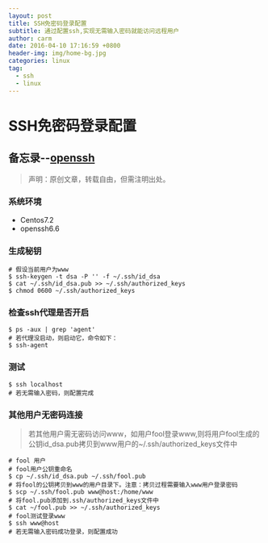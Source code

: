 ```yaml
---
layout: post
title: SSH免密码登录配置
subtitle: 通过配置ssh,实现无需输入密码就能访问远程用户
author: carm
date: 2016-04-10 17:16:59 +0800
header-img: img/home-bg.jpg
categories: linux
tag:
  - ssh
  - linux
---
```

# SSH免密码登录配置

## 备忘录--[openssh](http://www.openssh.com/)
> 声明：原创文章，转载自由，但需注明出处。

### 系统环境
* Centos7.2
* openssh6.6

### 生成秘钥
    # 假设当前用户为www
    $ ssh-keygen -t dsa -P '' -f ~/.ssh/id_dsa
    $ cat ~/.ssh/id_dsa.pub >> ~/.ssh/authorized_keys
    $ chmod 0600 ~/.ssh/authorized_keys

### 检查ssh代理是否开启
    $ ps -aux | grep 'agent'
    # 若代理没启动，则启动它，命令如下：
    $ ssh-agent

### 测试
    $ ssh localhost
    # 若无需输入密码，则配置完成

### 其他用户无密码连接

> 若其他用户需无密码访问www，如用户fool登录www,则将用户fool生成的公钥id_dsa.pub拷贝到www用户的~/.ssh/authorized_keys文件中

    # fool 用户
    # fool用户公钥重命名
    $ cp ~/.ssh/id_dsa.pub ~/.ssh/fool.pub
    # 将fool的公钥拷贝到www的用户目录下。注意：拷贝过程需要输入www用户登录密码
    $ scp ~/.ssh/fool.pub www@host:/home/www
    # 将fool.pub添加到.ssh/authorized_keys文件中
    $ cat ~/fool.pub >> ~/.ssh/authorized_keys
    # fool测试登录www
    $ ssh www@host
    # 若无需输入密码成功登录，则配置成功
